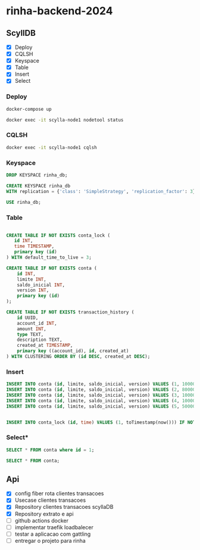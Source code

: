 # rinha-backend-2024


## ScyllDB

- [x] Deploy
- [x] CQLSH
- [X] Keyspace
- [X] Table
- [X] Insert
- [X] Select

### Deploy

```bash
docker-compose up

docker exec -it scylla-node1 nodetool status
```

### CQLSH

```bash
docker exec -it scylla-node1 cqlsh
```

### Keyspace

```sql
DROP KEYSPACE rinha_db;

CREATE KEYSPACE rinha_db
WITH replication = {'class': 'SimpleStrategy', 'replication_factor': 3};
       
USE rinha_db;
```
### Table

```sql

CREATE TABLE IF NOT EXISTS conta_lock (
   id INT,
   time TIMESTAMP,
   primary key (id)
) WITH default_time_to_live = 3;

CREATE TABLE IF NOT EXISTS conta (
    id INT,
    limite INT,
    saldo_inicial INT,
    version INT,
    primary key (id)                   
);

CREATE TABLE IF NOT EXISTS transaction_history (
    id UUID,
    account_id INT,
    amount INT,
    type TEXT,
    description TEXT,
    created_at TIMESTAMP,
    primary key ((account_id), id, created_at)
) WITH CLUSTERING ORDER BY (id DESC, created_at DESC);

```

### Insert

```sql
INSERT INTO conta (id, limite, saldo_inicial, version) VALUES (1, 100000, 0, 1);
INSERT INTO conta (id, limite, saldo_inicial, version) VALUES (2, 80000, 0, 1);
INSERT INTO conta (id, limite, saldo_inicial, version) VALUES (3, 1000000, 0, 1);
INSERT INTO conta (id, limite, saldo_inicial, version) VALUES (4, 10000000, 0, 1);
INSERT INTO conta (id, limite, saldo_inicial, version) VALUES (5, 500000, 0, 1);


INSERT INTO conta_lock (id, time) VALUES (1, toTimestamp(now())) IF NOT EXISTS; 
```

### Select*

```sql
SELECT * FROM conta where id = 1;

SELECT * FROM conta;
```


## Api

- [x] config fiber rota clientes transacoes 
- [x] Usecase clientes transacoes 
- [x] Repository clientes transacoes scyllaDB
- [x] Repository extrato e api
- [ ] github actions docker
- [ ] implementar traefik loadbalecer
- [ ] testar a aplicacao com gattling
- [ ] entregar o projeto para rinha
